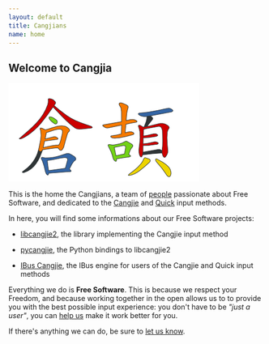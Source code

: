 ```yaml
---
layout: default
title: Cangjians
name: home
---
```


## Welcome to Cangjia

<img src="/images/cangjie-without-codes.png"
     alt="Cangjiception - CC-By-SA - Jacqueline Wong"
     title="Cangjiception - CC-By-SA - Jacqueline Wong"
     id="cangjie_home" />

This is the home the Cangjians, a team of [people](people.html) passionate
about Free Software, and dedicated to the
[Cangjie](https://en.wikipedia.org/wiki/Cangjie_input_method) and
[Quick](https://en.wikipedia.org/wiki/Simplified_Cangjie) input methods.

In here, you will find some informations about our Free Software projects:

* [libcangjie2](/projects/libcangjie2/), the library implementing the
  Cangjie input method

* [pycangjie](/projects/pycangjie/), the Python bindings to libcangjie2

* [IBus Cangjie](/projects/ibus-cangjie/), the IBus engine for users of the
  Cangjie and Quick input methods

Everything we do is **Free Software**. This is because we respect your
Freedom, and because working together in the open allows us to to provide you
with the best possible input experience: you don't have to be *"just a user"*,
you can [help us](contribute.html) make it work better for you.

If there's anything we can do, be sure to [let us know](contact.html).
